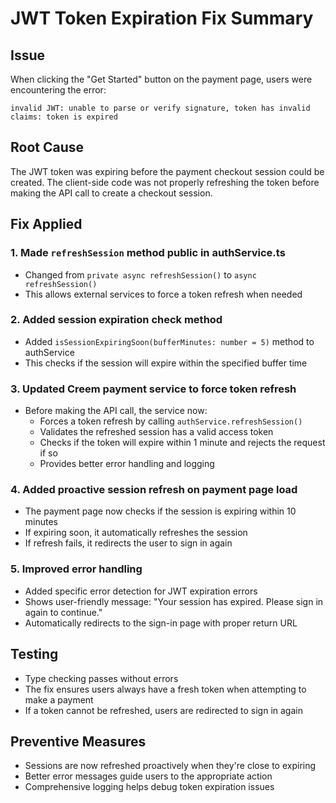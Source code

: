 # JWT Token Expiration Fix Summary

## Issue
When clicking the "Get Started" button on the payment page, users were encountering the error:
```
invalid JWT: unable to parse or verify signature, token has invalid claims: token is expired
```

## Root Cause
The JWT token was expiring before the payment checkout session could be created. The client-side code was not properly refreshing the token before making the API call to create a checkout session.

## Fix Applied

### 1. Made `refreshSession` method public in authService.ts
- Changed from `private async refreshSession()` to `async refreshSession()`
- This allows external services to force a token refresh when needed

### 2. Added session expiration check method
- Added `isSessionExpiringSoon(bufferMinutes: number = 5)` method to authService
- This checks if the session will expire within the specified buffer time

### 3. Updated Creem payment service to force token refresh
- Before making the API call, the service now:
  - Forces a token refresh by calling `authService.refreshSession()`
  - Validates the refreshed session has a valid access token
  - Checks if the token will expire within 1 minute and rejects the request if so
  - Provides better error handling and logging

### 4. Added proactive session refresh on payment page load
- The payment page now checks if the session is expiring within 10 minutes
- If expiring soon, it automatically refreshes the session
- If refresh fails, it redirects the user to sign in again

### 5. Improved error handling
- Added specific error detection for JWT expiration errors
- Shows user-friendly message: "Your session has expired. Please sign in again to continue."
- Automatically redirects to the sign-in page with proper return URL

## Testing
- Type checking passes without errors
- The fix ensures users always have a fresh token when attempting to make a payment
- If a token cannot be refreshed, users are redirected to sign in again

## Preventive Measures
- Sessions are now refreshed proactively when they're close to expiring
- Better error messages guide users to the appropriate action
- Comprehensive logging helps debug token expiration issues